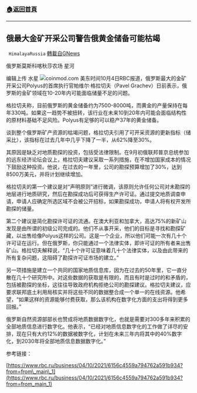 ###  [:house:返回首頁](https://github.com/ourhimalayas/txt)
---


## 俄最大金矿开采公司警告俄黄金储备可能枯竭
` HimalayaRussia` [轉載自GNews](https://gnews.org/zh-hans/1573002/)

俄罗斯莫斯科喀秋莎农场 星河

编辑上传 水星
![](https://assets.gnews.org/wp-content/uploads/2021/10/G-2.jpg)coinmod.com
美东时间10月4日RBC报道，俄罗斯最大的金矿开采公司Polyus的首席执行官帕维尔·格拉切夫（Pavel Grachev）日前表示，俄罗斯的金矿领域在10-20年内可能面临储量不足的问题。

格拉切夫称，目前俄罗斯的黄金储备约为7500-8000吨，而黄金的产量保持在每年330吨。如果这一趋势不被扭转，该行业在未来10到20年内可能会面临结构性的原材料基础不足风险。Polyus有足够的可以稳产37年的黄金储备。

谈到整个俄罗斯矿产资源的枯竭问题，格拉切夫引用了可开采资源的更新指标（储采比），该指标在过去几年中几乎下降了一半，从62%降至30%。

其原因是缺乏对地质勘探的投资，包括受法律限制。在9月初俄联邦普京总统参加的远东经济论坛会议上，格拉切夫建议采取一系列措施，在不增加国家成本的情况下鼓励这种投资。他说，在过去的一年里，公司的勘探预算增加了30%，达到8500万美元，并将计划继续增加。

格拉切夫的第一个建议是对“声明原则”进行微调，该原则允许任何公司对未勘探的地层进行地质研究，然后在勘探成功后可获得生产许可证。通过提交地质调查申请，申请人应确定所选区域不会被公开招标，如果勘探成功，申请人将有权开发所勘探的储量。

第二个建议是简化勘探许可证的流通。在澳大利亚和加拿大，高达75%的新矿山发现是由所谓的初级公司完成的。他们不从事开采，他们的目标是寻找和勘探矿藏，以出售给像Polyus这样的公司。这是一个企业，所以他们可能一次有几十个许可证在运行。但在俄罗斯，你只能通过一个法律实体，即许可证的所有者来出售矿山。格拉切夫解释说，“几十个许可证意味着几十个法律实体，以及由此带来的所有复杂问题，这阻碍了勘探许可证市场的建立。”

另一项措施是建立一个共同的国家地质信息库，因为在过去的50年里，它一直分散在几十个研究所中。对这些数据的获取是有限的，而且有时是过时的和矛盾的，包括被勘探的坐标，这往往导致政府机构拒绝公司的勘探建议。格拉切夫建议，应要求联邦底土利用局核实并将这些不同的数据整合成一个单一的在线资源。他希望，“如果这样的资源能够付费获取，那么该机构在数字化方面的支出将得到更多回报。”

俄罗斯自然资源部部长也赞成将地质数据数字化，也就是需要对300多年来积累的全部地质信息进行数字化。他表示，“已经对地质信息数字化的工作做了详尽的安排，现在只有大约12%的数据被数字化，计划在未来三年内将其中的40%数字化，到2030年将全部地质信息数据数字化。”

参考链接：

[https://www.rbc.ru/business/04/10/2021/6156c4559a794762a591b934?from=from\_main\_1](https://www.rbc.ru/business/04/10/2021/6156c4559a794762a591b934?from=from_main_1)
